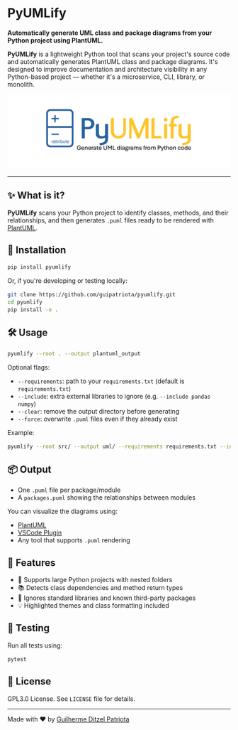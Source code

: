 # PyUMLify

**Automatically generate UML class and package diagrams from your Python project using PlantUML.**

**PyUMLify** is a lightweight Python tool that scans your project's source code and automatically generates PlantUML class and package diagrams. It's designed to improve documentation and architecture visibility in any Python-based project — whether it's a microservice, CLI, library, or monolith.


![PyUMLify Banner](https://raw.githubusercontent.com/guipatriota/pyumlify/main/assets/banner.png)

---

## ✨ What is it?

**PyUMLify** scans your Python project to identify classes, methods, and their relationships, and then generates `.puml` files ready to be rendered with [PlantUML](https://plantuml.com/).

## 🚀 Installation

```bash
pip install pyumlify
```

Or, if you're developing or testing locally:

```bash
git clone https://github.com/guipatriota/pyumlify.git
cd pyumlify
pip install -e .
```

## 🛠️ Usage

```bash
pyumlify --root . --output plantuml_output
```

Optional flags:

- `--requirements`: path to your `requirements.txt` (default is `requirements.txt`)
- `--include`: extra external libraries to ignore (e.g. `--include pandas numpy`)
- `--clear`: remove the output directory before generating
- `--force`: overwrite `.puml` files even if they already exist

Example:

```bash
pyumlify --root src/ --output uml/ --requirements requirements.txt --include pandas numpy --force
```

## 📦 Output

- One `.puml` file per package/module
- A `packages.puml` showing the relationships between modules

You can visualize the diagrams using:

- [PlantUML](https://plantuml.com/)
- [VSCode Plugin](https://marketplace.visualstudio.com/items?itemName=jebbs.plantuml)
- Any tool that supports `.puml` rendering

## 📌 Features

- 📂 Supports large Python projects with nested folders
- 📚 Detects class dependencies and method return types
- 🧠 Ignores standard libraries and known third-party packages
- 💡 Highlighted themes and class formatting included

## 🧪 Testing

Run all tests using:

```bash
pytest
```

## 📄 License

GPL3.0 License. See `LICENSE` file for details.

---

Made with ❤️ by [Guilherme Ditzel Patriota](https://github.com/guipatriota)